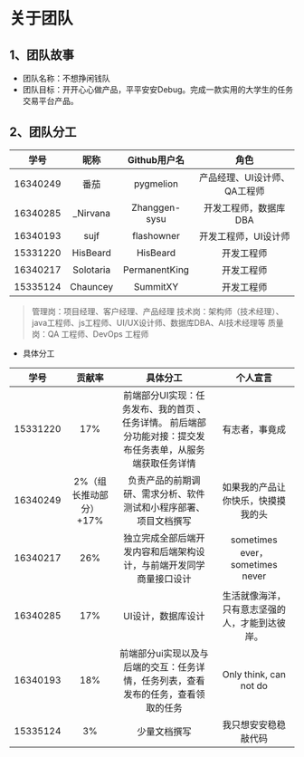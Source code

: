 # 关于团队
## 1、团队故事
- 团队名称：不想挣闲钱队
- 团队目标：开开心心做产品，平平安安Debug。完成一款实用的大学生的任务交易平台产品。
## 2、团队分工
学号 | 昵称	| Github用户名 | 角色
:-: | :-: | :-: | :-: 
16340249 | 番茄 | pygmelion | 产品经理、UI设计师、QA工程师 |
16340285 | _Nirvana | Zhanggen-sysu|开发工程师，数据库DBA |
16340193 | sujf | flashowner | 开发工程师，UI设计师 |
15331220 | HisBeard | HisBeard | 开发工程师 |
16340217 | Solotaria | PermanentKing | 开发工程师 |
15335124 | Chauncey | SummitXY | 开发工程师 |

> 管理岗：项目经理、客户经理、产品经理
技术岗：架构师（技术经理）、java工程师、js工程师、UI/UX设计师、数据库DBA、AI技术经理等
质量岗：QA 工程师、DevOps 工程师

- 具体分工

学号|贡献率|具体分工| 个人宣言
:-: | :-: | :-: | :-: 
15331220|17%| 前端部分UI实现：任务发布、我的首页 、任务详情。  前后端部分功能对接：提交发布任务表单，从服务端获取任务详情	 | 有志者，事竟成|
16340249|2%（组长推动部分）+17%|负责产品的前期调研、需求分析、软件测试和小程序部署、项目文档撰写| 如果我的产品让你快乐，快摸摸我的头|
16340217|26%| 独立完成全部后端开发内容和后端架构设计，与前端开发同学商量接口设计 | sometimes ever，sometimes never|
16340285 |17%| UI设计，数据库设计|生活就像海洋，只有意志坚强的人，才能到达彼岸。|
16340193|18%| 前端部分ui实现以及与后端的交互：任务详情，任务列表，查看发布的任务，查看领取的任务| Only think, can not do|
15335124|3%| 少量文档撰写 | 我只想安安稳稳敲代码 |





		

